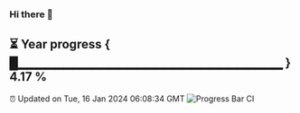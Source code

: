 ### Hi there 👋
⏳ Year progress { █▁▁▁▁▁▁▁▁▁▁▁▁▁▁▁▁▁▁▁▁▁▁▁▁▁▁▁▁▁ } 4.17 %
---
⏰ Updated on Tue, 16 Jan 2024 06:08:34 GMT
![Progress Bar CI](https://github.com/Moyi321/Moyi321/workflows/Progress%20Bar%20CI/badge.svg)
